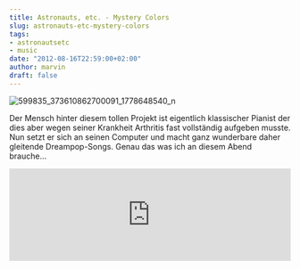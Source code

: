 ```yaml
---
title: Astronauts, etc. - Mystery Colors
slug: astronauts-etc-mystery-colors
tags:
- astronautsetc
- music
date: "2012-08-16T22:59:00+02:00"
author: marvin
draft: false
---
```

![599835_373610862700091_1778648540_n](/images/599835_373610862700091_1778648540_n.jpg)

Der Mensch hinter diesem tollen Projekt ist eigentlich klassischer
Pianist der dies aber wegen seiner Krankheit Arthritis fast vollständig
aufgeben musste. Nun setzt er sich an seinen Computer und macht ganz
wunderbare daher gleitende Dreampop-Songs. Genau das was ich an diesem
Abend brauche...

<iframe width="100%" height="166" scrolling="no" frameborder="no" src="http://w.soundcloud.com/player/?url=http%3A%2F%2Fapi.soundcloud.com%2Ftracks%2F55683143&amp;show_artwork=true"></iframe>